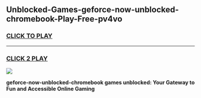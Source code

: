 
## Unblocked-Games-geforce-now-unblocked-chromebook-Play-Free-pv4vo
<h3>
<a href="https://premium76.site?title=geforce-now-unblocked-chromebook&ref=10A">CLICK TO PLAY</a></h3>
<hr>

<h3>
<a href="https://premium76.site?title=geforce-now-unblocked-chromebook&ref=10A">CLICK 2 PLAY</a>
  
</h3>

<a href="https://premium76.site?title=geforce-now-unblocked-chromebook&ref=10A"><img src="https://clearcache.store/games.png"></a>


**geforce-now-unblocked-chromebook games unblocked: Your Gateway to Fun and Accessible Online Gaming**
